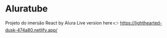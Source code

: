 # Aluratube
Projeto do imersão React by Alura
Live version here 👉 https://lighthearted-dusk-474a80.netlify.app/
